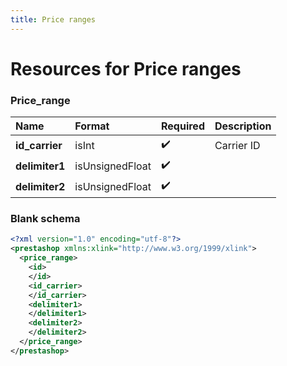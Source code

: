 ```yaml
---
title: Price ranges
---
```


# Resources for Price ranges

### Price_range

|      Name      |     Format      | Required | Description |
| :------------- | :-------------- | :------- | :---------- |
| **id_carrier** | isInt           | ✔️       | Carrier ID  |
| **delimiter1** | isUnsignedFloat | ✔️       |             |
| **delimiter2** | isUnsignedFloat | ✔️       |             |


### Blank schema

```xml
<?xml version="1.0" encoding="utf-8"?>
<prestashop xmlns:xlink="http://www.w3.org/1999/xlink">
  <price_range>
    <id>
    </id>
    <id_carrier>
    </id_carrier>
    <delimiter1>
    </delimiter1>
    <delimiter2>
    </delimiter2>
  </price_range>
</prestashop>
```

